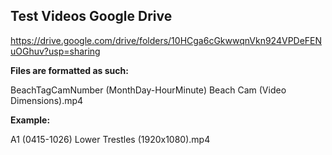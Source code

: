 ## Test Videos Google Drive

https://drive.google.com/drive/folders/10HCga6cGkwwqnVkn924VPDeFENuOGhuv?usp=sharing

**Files are formatted as such:**

BeachTagCamNumber (MonthDay-HourMinute) Beach Cam (Video Dimensions).mp4

**Example:**

A1 (0415-1026) Lower Trestles (1920x1080).mp4